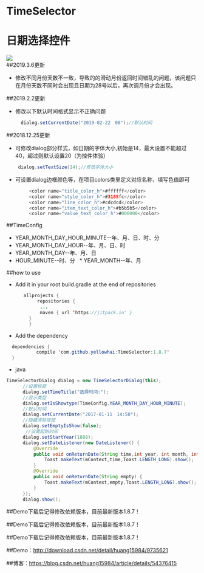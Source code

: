 
# TimeSelector
# 日期选择控件<br>
![](https://github.com/yellowhai/TimeSelector/blob/master/timeVideo.gif)  
##2019.3.6更新
  * 修改不同月份天数不一致，导致的的滑动月份返回时间错乱的问题，该问题只在月份天数不同时会出现且日期为28号以后，再次调月份才会出现。

##2019.2.2更新
  * 修改以下默认时间格式显示不正确问题
       ``` Java
         dialog.setCurrentDate("2019-02-22　08");//默认时间
       ```  
##2018.12.25更新
  
  * 可修改dialog部分样式，如日期的字体大小,初始是14，最大设置不能超过40，超过则默认设置20（为控件体验）
       ``` Java
        dialog.setTextSize(14);//修改字体大小
       ```  
  * 可设置dialog边框颜色等，在项目colors类里定义对应名称，填写色值即可
       ``` Java
            <color name="title_color_h">#ffffff</color>
            <color name="style_color_h">#3185fc</color>
            <color name="line_color_h">#cdcdcd</color>
            <color name="item_text_color_h">#b5b5b5</color>
            <color name="value_text_color_h">#000000</color>
       ```  

##TimeConfig

   * YEAR_MONTH_DAY_HOUR_MINUTE--年、月、日、时、分
   * YEAR_MONTH_DAY_HOUR--年、月、日、时
   * YEAR_MONTH_DAY--年、月、日
   * HOUR_MINUTE--时、分
   * YEAR_MONTH--年、月

##how to use

 * Add it in your root build.gradle at the end of repositories
   ``` Java
      allprojects {
           repositories {
            ...
            maven { url 'https://jitpack.io' }
        }
        }
   ```
 
 
 
 * Add the dependency
  ``` Java
    dependencies {
            compile 'com.github.yellowhai:TimeSelector:1.8.7'
    }
  ```
    
 * java
  ``` Java
  TimeSelectorDialog dialog = new TimeSelectorDialog(this);
        //设置标题
        dialog.setTimeTitle("选择时间:");
        //显示类型
        dialog.setIsShowtype(TimeConfig.YEAR_MONTH_DAY_HOUR_MINUTE);
        //默认时间
        dialog.setCurrentDate("2017-01-11　14:50");
        //隐藏清除按钮
        dialog.setEmptyIsShow(false);
         //设置起始时间
        dialog.setStartYear(1888);
        dialog.setDateListener(new DateListener() {
            @Override
            public void onReturnDate(String time,int year, int month, int day, int hour, int minute, int isShowType) {
                Toast.makeText(mContext,time,Toast.LENGTH_LONG).show();
            }
            @Override
            public void onReturnDate(String empty) {
                Toast.makeText(mContext,empty,Toast.LENGTH_LONG).show();
            }
        });
        dialog.show();
  ``` 
  
  
  ##Demo下载后记得修改依赖版本，目前最新版本1.8.7！
  
  ##Demo下载后记得修改依赖版本，目前最新版本1.8.7！
  
  ##Demo下载后记得修改依赖版本，目前最新版本1.8.7！
  
  ##Demo：http://download.csdn.net/detail/huang15984/9735621
  
  ##博客：https://blog.csdn.net/huang15984/article/details/54376415
  
